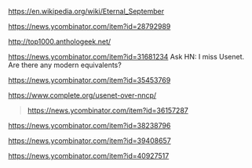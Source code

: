 https://en.wikipedia.org/wiki/Eternal_September

https://news.ycombinator.com/item?id=28792989

http://top1000.anthologeek.net/

https://news.ycombinator.com/item?id=31681234 Ask HN: I miss Usenet. Are there any modern equivalents?

https://news.ycombinator.com/item?id=35453769

https://www.complete.org/usenet-over-nncp/
> https://news.ycombinator.com/item?id=36157287

https://news.ycombinator.com/item?id=38238796

https://news.ycombinator.com/item?id=39408657

https://news.ycombinator.com/item?id=40927517

